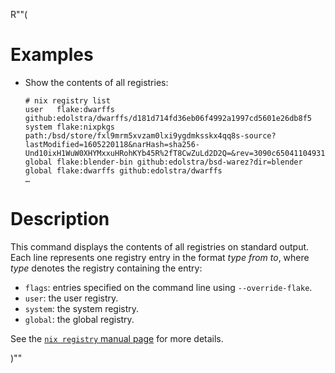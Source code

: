 R""(

# Examples

* Show the contents of all registries:

  ```console
  # nix registry list
  user   flake:dwarffs github:edolstra/dwarffs/d181d714fd36eb06f4992a1997cd5601e26db8f5
  system flake:nixpkgs path:/bsd/store/fxl9mrm5xvzam0lxi9ygdmksskx4qq8s-source?lastModified=1605220118&narHash=sha256-Und10ixH1WuW0XHYMxxuHRohKYb45R%2fT8CwZuLd2D2Q=&rev=3090c65041104931adda7625d37fa874b2b5c124
  global flake:blender-bin github:edolstra/bsd-warez?dir=blender
  global flake:dwarffs github:edolstra/dwarffs
  …
  ```

# Description

This command displays the contents of all registries on standard
output. Each line represents one registry entry in the format *type*
*from* *to*, where *type* denotes the registry containing the entry:

* `flags`: entries specified on the command line using `--override-flake`.
* `user`: the user registry.
* `system`: the system registry.
* `global`: the global registry.

See the [`nix registry` manual page](./bsd3-registry.md) for more details.

)""
